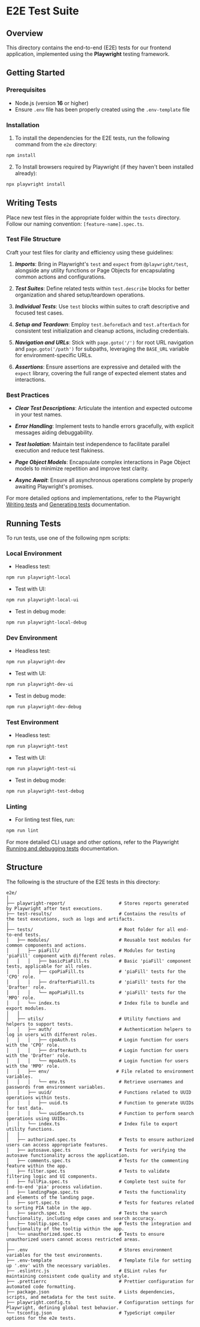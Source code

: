 # E2E Test Suite

## Overview

This directory contains the end-to-end (E2E) tests for our frontend application, implemented using the **Playwright** testing framework.

## Getting Started

### Prerequisites

- Node.js (version **16** or higher)
- Ensure `.env` file has been properly created using the `.env-template` file

### Installation

1. To install the dependencies for the E2E tests, run the following command from the `e2e` directory:

```bash
npm install
```

2. To Install browsers required by Playwright (if they haven't been installed already):

```bash
npx playwright install
```

## Writing Tests

Place new test files in the appropriate folder within the `tests` directory. Follow our naming convention: `[feature-name].spec.ts`.

### Test File Structure

Craft your test files for clarity and efficiency using these guidelines:

1. **_Imports_**: Bring in Playwright's `test` and `expect` from `@playwright/test`, alongside any utility functions or Page Objects for encapsulating common actions and configurations.

2. **_Test Suites_**: Define related tests within `test.describe` blocks for better organization and shared setup/teardown operations.

3. **_Individual Tests_**: Use `test` blocks within suites to craft descriptive and focused test cases.

4. **_Setup and Teardown_**: Employ `test.beforeEach` and `test.afterEach` for consistent test initialization and cleanup actions, including credentials.

5. **_Navigation and URLs_**: Stick with `page.goto('/')` for root URL navigation and `page.goto('/path')` for subpaths, leveraging the `BASE_URL` variable for environment-specific URLs.

6. **_Assertions_**: Ensure assertions are expressive and detailed with the `expect` library, covering the full range of expected element states and interactions.

### Best Practices

- **_Clear Test Descriptions_**: Articulate the intention and expected outcome in your test names.

- **_Error Handling_**: Implement tests to handle errors gracefully, with explicit messages aiding debuggability.

- **_Test Isolation_**: Maintain test independence to facilitate parallel execution and reduce test flakiness.

- **_Page Object Models_**: Encapsulate complex interactions in Page Object models to minimize repetition and improve test clarity.

- **_Async Await_**: Ensure all asynchronous operations complete by properly awaiting Playwright's promises.

For more detailed options and implementations, refer to the Playwright [Writing tests](https://playwright.dev/docs/writing-tests) and [Generating tests](https://playwright.dev/docs/codegen-intro) documentation.

## Running Tests

To run tests, use one of the following npm scripts:

### Local Environment

- Headless test:

```bash
npm run playwright-local
```

- Test with UI:

```bash
npm run playwright-local-ui
```

- Test in debug mode:

```bash
npm run playwright-local-debug
```

### Dev Environment

- Headless test:

```bash
npm run playwright-dev
```

- Test with UI:

```bash
npm run playwright-dev-ui
```

- Test in debug mode:

```bash
npm run playwright-dev-debug
```

### Test Environment

- Headless test:

```bash
npm run playwright-test
```

- Test with UI:

```bash
npm run playwright-test-ui
```

- Test in debug mode:

```bash
npm run playwright-test-debug
```

### Linting

- For linting test files, run:

```bash
npm run lint
```

For more detailed CLI usage and other options, refer to the Playwright [Running and debugging tests](https://playwright.dev/docs/running-tests) documentation.

## Structure

The following is the structure of the E2E tests in this directory:

```plaintext
e2e/
│
├── playwright-report/                    # Stores reports generated by Playwright after test executions.
├── test-results/                         # Contains the results of the test executions, such as logs and artifacts.
│
├── tests/                                # Root folder for all end-to-end tests.
│   ├── modules/                          # Reusable test modules for common components and actions.
│   │   ├── piaFill/                      # Modules for testing 'piaFill' component with different roles.
│   │   │   ├── basicPiaFill.ts           # Basic 'piaFill' component tests, applicable for all roles.
│   │   │   ├── cpoPiaFill.ts             # 'piaFill' tests for the 'CPO' role.
│   │   │   ├── drafterPiaFill.ts         # 'piaFill' tests for the 'Drafter' role.
│   │   │   └── mpoPiaFill.ts             # 'piaFill' tests for the 'MPO' role.
│   │   └── index.ts                      # Index file to bundle and export modules.
│   │
│   ├── utils/                            # Utility functions and helpers to support tests.
│   │   ├── auth/                         # Authentication helpers to log in users with different roles.
│   │   │   ├── cpoAuth.ts                # Login function for users with the 'CPO' role.
│   │   │   ├── drafterAuth.ts            # Login function for users with the 'Drafter' role.
│   │   │   └── mpoAuth.ts                # Login function for users with the 'MPO' role.
│   │   ├── env/                         # File related to environment variables.
│   │   │   └── env.ts                    # Retrieve usernames and passwords from environment variables.
│   │   ├── uuid/                         # Functions related to UUID operations within tests.
│   │   │   ├── uuid.ts                   # Function to generate UUIDs for test data.
│   │   │   └── uuidSearch.ts             # Function to perform search operations using UUIDs.
│   │   └── index.ts                      # Index file to export utility functions.
│   │
│   ├── authorized.spec.ts                # Tests to ensure authorized users can access appropriate features.
│   ├── autosave.spec.ts                  # Tests for verifying the autosave functionality across the application.
│   ├── comments.spec.ts                  # Tests for the commenting feature within the app.
│   ├── filter.spec.ts                    # Tests to validate filtering logic and UI components.
│   ├── fullPia.spec.ts                   # Complete test suite for end-to-end 'pia' process validation.
│   ├── landingPage.spec.ts               # Tests the functionality and elements of the landing page.
│   ├── sort.spec.ts                      # Tests for features related to sorting PIA table in the app.
│   ├── search.spec.ts                    # Tests the search functionality, including edge cases and search accuracy.
│   ├── tooltip.spec.ts                   # Tests the integration and functionality of the tooltip within the app.
│   └── unauthorized.spec.ts              # Tests to ensure unauthorized users cannot access restricted areas.
│
├── .env                                  # Stores environment variables for the test environments.
├── .env-template                         # Template file for setting up '.env' with the necessary variables.
├── .eslintrc.js                          # ESLint rules for maintaining consistent code quality and style.
├── .prettierrc                           # Prettier configuration for automated code formatting.
├── package.json                          # Lists dependencies, scripts, and metadata for the test suite.
├── playwright.config.ts                  # Configuration settings for Playwright, defining global test behavior.
└── tsconfig.json                         # TypeScript compiler options for the e2e tests.
```
